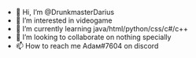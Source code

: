 - 👋 Hi, I’m @DrunkmasterDarius
- 👀 I’m interested in videogame
- 🌱 I’m currently learning java/html/python/css/c#/c++
- 💞️ I’m looking to collaborate on nothing specially 
- 📫 How to reach me Adaм#7604 on discord

<!---
DrunkmasterDarius/DrunkmasterDarius is a ✨ special ✨ repository because its `README.md` (this file) appears on your GitHub profile.
You can click the Preview link to take a look at your changes.
--->
